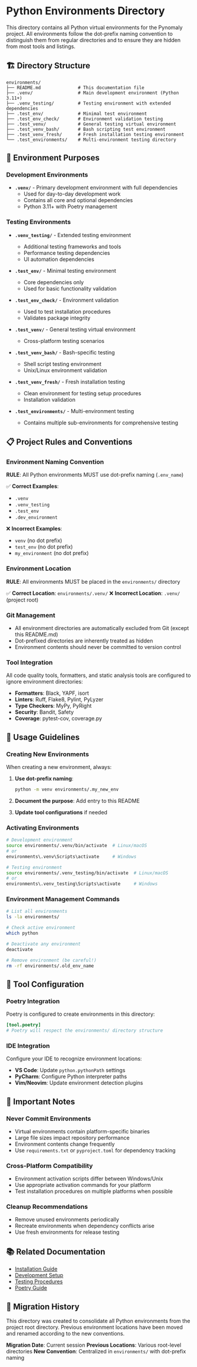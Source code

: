 # Python Environments Directory

This directory contains all Python virtual environments for the Pynomaly project. All environments follow the dot-prefix naming convention to distinguish them from regular directories and to ensure they are hidden from most tools and listings.

## 🏗️ Directory Structure

```
environments/
├── README.md              # This documentation file
├── .venv/                 # Main development environment (Python 3.11+)
├── .venv_testing/         # Testing environment with extended dependencies
├── .test_env/             # Minimal test environment 
├── .test_env_check/       # Environment validation testing
├── .test_venv/            # General testing virtual environment
├── .test_venv_bash/       # Bash scripting test environment
├── .test_venv_fresh/      # Fresh installation testing environment
└── .test_environments/    # Multi-environment testing directory
```

## 🎯 Environment Purposes

### Development Environments
- **`.venv/`** - Primary development environment with full dependencies
  - Used for day-to-day development work
  - Contains all core and optional dependencies
  - Python 3.11+ with Poetry management

### Testing Environments  
- **`.venv_testing/`** - Extended testing environment
  - Additional testing frameworks and tools
  - Performance testing dependencies
  - UI automation dependencies

- **`.test_env/`** - Minimal testing environment
  - Core dependencies only
  - Used for basic functionality validation

- **`.test_env_check/`** - Environment validation
  - Used to test installation procedures
  - Validates package integrity

- **`.test_venv/`** - General testing virtual environment
  - Cross-platform testing scenarios

- **`.test_venv_bash/`** - Bash-specific testing
  - Shell script testing environment
  - Unix/Linux environment validation

- **`.test_venv_fresh/`** - Fresh installation testing
  - Clean environment for testing setup procedures
  - Installation validation

- **`.test_environments/`** - Multi-environment testing
  - Contains multiple sub-environments for comprehensive testing

## 📋 Project Rules and Conventions

### Environment Naming Convention
**RULE**: All Python environments MUST use dot-prefix naming (`.env_name`)

✅ **Correct Examples**:
- `.venv`
- `.venv_testing` 
- `.test_env`
- `.dev_environment`

❌ **Incorrect Examples**:
- `venv` (no dot prefix)
- `test_env` (no dot prefix)  
- `my_environment` (no dot prefix)

### Environment Location
**RULE**: All environments MUST be placed in the `environments/` directory

✅ **Correct Location**: `environments/.venv/`
❌ **Incorrect Location**: `.venv/` (project root)

### Git Management
- All environment directories are automatically excluded from Git (except this README.md)
- Dot-prefixed directories are inherently treated as hidden
- Environment contents should never be committed to version control

### Tool Integration
All code quality tools, formatters, and static analysis tools are configured to ignore environment directories:
- **Formatters**: Black, YAPF, isort
- **Linters**: Ruff, Flake8, Pylint, PyLyzer  
- **Type Checkers**: MyPy, PyRight
- **Security**: Bandit, Safety
- **Coverage**: pytest-cov, coverage.py

## 🚀 Usage Guidelines

### Creating New Environments
When creating a new environment, always:

1. **Use dot-prefix naming**:
   ```bash
   python -m venv environments/.my_new_env
   ```

2. **Document the purpose**: Add entry to this README
3. **Update tool configurations** if needed

### Activating Environments
```bash
# Development environment
source environments/.venv/bin/activate  # Linux/macOS
# or
environments\.venv\Scripts\activate     # Windows

# Testing environment  
source environments/.venv_testing/bin/activate  # Linux/macOS
# or
environments\.venv_testing\Scripts\activate     # Windows
```

### Environment Management Commands
```bash
# List all environments
ls -la environments/

# Check active environment
which python

# Deactivate any environment
deactivate

# Remove environment (be careful!)
rm -rf environments/.old_env_name
```

## 🔧 Tool Configuration

### Poetry Integration
Poetry is configured to create environments in this directory:
```toml
[tool.poetry]
# Poetry will respect the environments/ directory structure
```

### IDE Integration
Configure your IDE to recognize environment locations:
- **VS Code**: Update `python.pythonPath` settings
- **PyCharm**: Configure Python interpreter paths
- **Vim/Neovim**: Update environment detection plugins

## 🚨 Important Notes

### Never Commit Environments
- Virtual environments contain platform-specific binaries
- Large file sizes impact repository performance  
- Environment contents change frequently
- Use `requirements.txt` or `pyproject.toml` for dependency tracking

### Cross-Platform Compatibility
- Environment activation scripts differ between Windows/Unix
- Use appropriate activation commands for your platform
- Test installation procedures on multiple platforms when possible

### Cleanup Recommendations
- Remove unused environments periodically
- Recreate environments when dependency conflicts arise
- Use fresh environments for release testing

## 📚 Related Documentation

- [Installation Guide](../docs/getting-started/installation.md)
- [Development Setup](../docs/development/README.md) 
- [Testing Procedures](../docs/development/COMPREHENSIVE_TEST_ANALYSIS.md)
- [Poetry Guide](../docs/development/HATCH_GUIDE.md)

## 🔄 Migration History

This directory was created to consolidate all Python environments from the project root directory. Previous environment locations have been moved and renamed according to the new conventions.

**Migration Date**: Current session
**Previous Locations**: Various root-level directories
**New Convention**: Centralized in `environments/` with dot-prefix naming